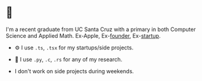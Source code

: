 # 👋 
I'm a recent graduate from UC Santa Cruz with a primary in both Computer Science and Applied Math. Ex-Apple, Ex-[founder](https://tokn.so), Ex-[startup](https://www.crunchbase.com/organization/etalyc). 

- ⚙️ I use `.ts`, `.tsx` for my startups/side projects. 

- 🔎 I use `.py`, `.c`, `.rs` for any of my research.

- I don't work on side projects during weekends.

